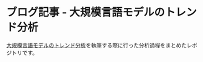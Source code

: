 # ブログ記事 - 大規模言語モデルのトレンド分析

[大規模言語モデルのトレンド分析](https://medium.com/micin-developers/%E5%A4%A7%E8%A6%8F%E6%A8%A1%E8%A8%80%E8%AA%9E%E3%83%A2%E3%83%87%E3%83%AB%E3%81%AE%E3%83%88%E3%83%AC%E3%83%B3%E3%83%89%E5%88%86%E6%9E%90-0ab7ac9d779c)を執筆する際に行った分析過程をまとめたレポジトリです。
